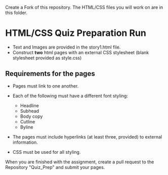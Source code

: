 Create a Fork of this repository. The HTML/CSS files you will work on are in this folder.

# HTML/CSS Quiz Preparation Run
* Text and Images are provided in the story1.html file.
* Construct **two** html pages with an external CSS stylesheet (blank stylesheet provided as style.css)

## Requirements for the pages

* Pages must link to one another.
* Each of the following must have a different font styling:
  * Headline
  * Subhead
  * Body copy
  * Cutline
  * Byline
 
* The pages must include hyperlinks (at least three, provided) to external information.
* CSS must be used for all styling.

When you are finished with the assignment, create a pull request to the Repository "Quiz_Prep" and submit your pages.
